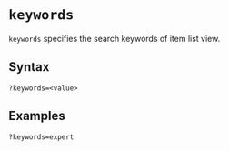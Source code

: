 # `keywords`

`keywords` specifies the search keywords of item list view.

## Syntax

```url
?keywords=<value>
```

## Examples

```url
?keywords=expert
```
